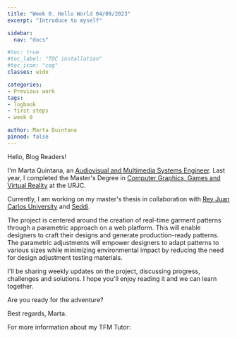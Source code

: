```yaml
---
title: "Week 0. Hello World 04/09/2023"
excerpt: "Introduce to myself"

sidebar:
  nav: "docs"

#toc: true
#toc_label: "TOC installation"
#toc_icon: "cog"
classes: wide

categories:
- Previous work
tags:
- logbook
- first steps
- week 0

author: Marta Quintana
pinned: false
---
```


Hello, Blog Readers!

I'm Marta Quintana, an [Audiovisual and Multimedia Systems Engineer](https://www.urjc.es/estudios/grado/637-ingenieria-en-sistemas-audiovisuales-y-multimedia). Last year, I completed the Master's Degree in [Computer Graphics, Games and Virtual Reality](https://www.urjc.es/estudios/master/908-informatica-grafica-juegos-y-realidad-virtual) at the URJC. 


Currently, I am working on my master's thesis in collaboration with [Rey Juan Carlos University](https://www.urjc.es/) and [Seddi](https://seddi.com/).

The project is centered around the creation of real-time garment patterns through a parametric approach on a web platform. This will enable designers to craft their designs and generate production-ready patterns. The parametric adjustments will empower designers to adapt patterns to various sizes while minimizing environmental impact by reducing the need for design adjustment testing materials.

I'll be sharing weekly updates on the project, discussing progress, challenges and solutions.
I hope you'll enjoy reading it and we can learn together.

Are you ready for the adventure?

Best regards,
Marta.


For more information about my TFM Tutor:
